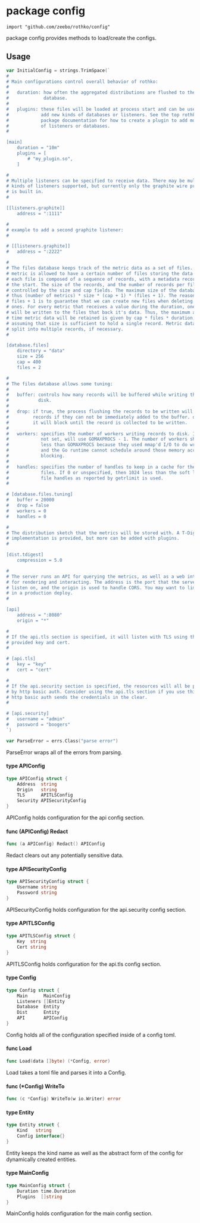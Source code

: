 # package config

`import "github.com/zeebo/rothko/config"`

package config provides methods to load/create the configs.

## Usage

```go
var InitialConfig = strings.TrimSpace(`
#
# Main configurations control overall behavior of rothko:
#
#	duration: how often the aggregated distributions are flushed to the
#	          database.
#
#	plugins: these files will be loaded at process start and can be used to
#	         add new kinds of databases or listeners. See the top rothko
#	         package documentation for how to create a plugin to add more kinds
#	         of listeners or databases.
#

[main]
	duration = "10m"
	plugins = [
		# "my_plugin.so",
	]

#
# Multiple listeners can be specified to receive data. There may be multiple
# kinds of listeners supported, but currently only the graphite wire protocol
# is built in.
#

[[listeners.graphite]]
	address = ":1111"

#
# example to add a second graphite listener:
#

# [[listeners.graphite]]
# 	address = ":2222"

#
# The files database keeps track of the metric data as a set of files. Each
# metric is allowed to have a certain number of files storing the data and
# each file is composed of a sequence of records, with a metadata record at
# the start. The size of the records, and the number of records per file is
# controlled by the size and cap fields. The maximum size of the database is
# thus (number of metrics) * size * (cap + 1) * (files + 1). The reason for
# files + 1 is to guarantee that we can create new files when deleting old
# ones. For every metric that receives a value during the duration, one record 
# will be written to the files that back it's data. Thus, the maximum amount of
# time metric data will be retained is given by cap * files * duration, 
# assuming that size is sufficient to hold a single record. Metric data will be
# split into multiple records, if necessary.
#

[database.files]
	directory = "data"
	size = 256
	cap = 400
	files = 2

#
# The files database allows some tuning:
#
#	buffer: controls how many records will be buffered while writing them to
#	        disk.
#
#	drop: if true, the process flushing the records to be written will drop
#	      records if they can not be immediately added to the buffer. otherwise
#	      it will block until the record is collected to be written.
#
#	workers: specifies the number of workers writing records to disk. If 0 or
#	         not set, will use GOMAXPROCS - 1. The number of workers should be
#	         less than GOMAXPROCS because they used mmap'd I/O to do writing,
#	         and the Go runtime cannot schedule around those memory accesses
#	         blocking.
#
#	handles: specifies the number of handles to keep in a cache for the metric
#	         files. If 0 or unspecified, then 1024 less than the soft limit of
#	         file handles as reported by getrlimit is used.
#

# [database.files.tuning]
# 	buffer = 20000
# 	drop = false
# 	workers = 0
# 	handles = 0

#
# The distribution sketch that the metrics will be stored with. A T-Digest
# implementation is provided, but more can be added with plugins.
#

[dist.tdigest]
	compression = 5.0

#
# The server runs an API for querying the metrics, as well as a web interface
# for rendering and interacting. The address is the port that the server will
# listen on, and the origin is used to handle CORS. You may want to limit it
# in a production deploy.
#

[api]
	address = ":8080"
	origin = "*"

#
# If the api.tls section is specified, it will listen with TLS using the
# provided key and cert.
#

# [api.tls]
# 	key = "key"
# 	cert = "cert"

#
# If the api.security section is specified, the resources will all be protected
# by http basic auth. Consider using the api.tls section if you use this as
# http basic auth sends the credentials in the clear.
#

# [api.security]
# 	username = "admin"
# 	password = "boogers"
`)
```

```go
var ParseError = errs.Class("parse error")
```
ParseError wraps all of the errors from parsing.

#### type APIConfig

```go
type APIConfig struct {
	Address  string
	Origin   string
	TLS      APITLSConfig
	Security APISecurityConfig
}
```

APIConfig holds configuration for the api config section.

#### func (APIConfig) Redact

```go
func (a APIConfig) Redact() APIConfig
```
Redact clears out any potentially sensitive data.

#### type APISecurityConfig

```go
type APISecurityConfig struct {
	Username string
	Password string
}
```

APISecurityConfig holds configuration for the api.security config section.

#### type APITLSConfig

```go
type APITLSConfig struct {
	Key  string
	Cert string
}
```

APITLSConfig holds configuration for the api.tls config section.

#### type Config

```go
type Config struct {
	Main      MainConfig
	Listeners []Entity
	Database  Entity
	Dist      Entity
	API       APIConfig
}
```

Config holds all of the configuration specified inside of a config toml.

#### func  Load

```go
func Load(data []byte) (*Config, error)
```
Load takes a toml file and parses it into a Config.

#### func (*Config) WriteTo

```go
func (c *Config) WriteTo(w io.Writer) error
```

#### type Entity

```go
type Entity struct {
	Kind   string
	Config interface{}
}
```

Entity keeps the kind name as well as the abstract form of the config for
dynamically created entities.

#### type MainConfig

```go
type MainConfig struct {
	Duration time.Duration
	Plugins  []string
}
```

MainConfig holds configuration for the main config section.
